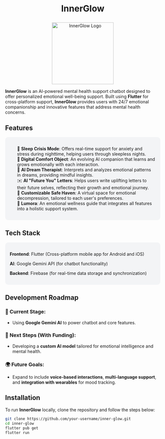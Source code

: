 # <p align="center">InnerGlow</p>

<div align="center">
  <img src="https://example.com/logo.png" alt="InnerGlow Logo" width="200"/>
</div>

**InnerGlow** is an AI-powered mental health support chatbot designed to offer personalized emotional well-being support. Built using **Flutter** for cross-platform support, **InnerGlow** provides users with 24/7 emotional companionship and innovative features that address mental health concerns.

## Features

<div style="background-color:#f3f4f6;padding:15px;border-radius:10px;margin-bottom:20px;">
  <ul style="list-style-type:none;">
    <li>🌙 <b>Sleep Crisis Mode</b>: Offers real-time support for anxiety and stress during nighttime, helping users through sleepless nights.</li>
    <li>🧸 <b>Digital Comfort Object</b>: An evolving AI companion that learns and grows emotionally with each interaction.</li>
    <li>🌌 <b>AI Dream Therapist</b>: Interprets and analyzes emotional patterns in dreams, providing mindful insights.</li>
    <li>✉️ <b>AI "Future You" Letters</b>: Helps users write uplifting letters to their future selves, reflecting their growth and emotional journey.</li>
    <li>🧘 <b>Customizable Safe Haven</b>: A virtual space for emotional decompression, tailored to each user's preferences.</li>
    <li>🌟 <b>Lumora</b>: An emotional wellness guide that integrates all features into a holistic support system.</li>
  </ul>
</div>

## Tech Stack

<div style="background-color:#f3f4f6;padding:15px;border-radius:10px;margin-bottom:20px;">
  <p><b>Frontend</b>: Flutter (Cross-platform mobile app for Android and iOS)</p>
  <p><b>AI</b>: Google Gemini API (for chatbot functionality)</p>
  <p><b>Backend</b>: Firebase (for real-time data storage and synchronization)</p>
</div>

## Development Roadmap

### 🔄 Current Stage:
- Using **Google Gemini AI** to power chatbot and core features.

### 🚀 Next Steps (With Funding):
- Developing a **custom AI model** tailored for emotional intelligence and mental health.

### 🌍 Future Goals:
- Expand to include **voice-based interactions**, **multi-language support**, and **integration with wearables** for mood tracking.

## Installation

To run **InnerGlow** locally, clone the repository and follow the steps below:

```bash
git clone https://github.com/your-username/inner-glow.git
cd inner-glow
flutter pub get
flutter run
